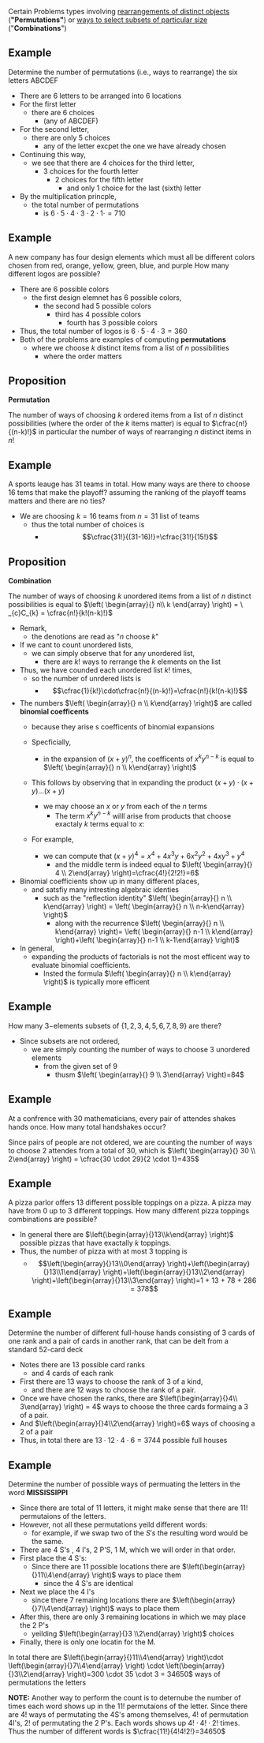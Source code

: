 
Certain Problems types involving <u>rearrangements of distinct objects</u> (**"Permutations"**) 
or <u>ways to select subsets of particular size</u> ("**Combinations**") 

## Example

Determine the number of permutations (i.e., ways to rearrange) the six letters ABCDEF

- There are 6 letters to be arranged into 6 locations
- For the first letter 
	- there are 6 choices 
		- (any of ABCDEF)
- For the second letter, 
	- there are only 5 choices 
		- any of the letter excpet the one we have already chosen
- Continuing this way, 
	- we see that there are 4 choices for the third letter,
		- 3 choices for the fourth letter
			- 2 choices for the fifth letter
				- and only 1 choice for the last (sixth) letter
- By the multiplication princple,
	- the total number of permutations
		- is $6\cdot 5\cdot 4\cdot 3\cdot 2\cdot 1\cdot=710$ 

## Example

A new company has four design elements
	which must all be different colors chosen from red, orange, yellow, green, blue, and purple
		How many different logos are possible?

- There are 6 possible colors
	- the first design elemnet has 6 possible colors, 
		- the second had 5 possible colors
			- third has 4 possible colors
				- fourth has 3 possible colors
- Thus, the total number of logos is $6\cdot 5\cdot 4\cdot 3 = 360$ 
- Both of the problems are examples of computing **permutations** 
	- where we choose $k$ distinct items from a list of $n$ possibilities
		- where the order matters


## Proposition
**Permutation**

The number of ways of choosing $k$ ordered items from a list of $n$ distinct possibilities 
	(where the order of the $k$ items matter)
		is equal to $\cfrac{n!}{(n-k)!}$
			in particular the number of ways of rearranging $n$ distinct items in $n!$

## Example

A sports leauge has $31$ teams in total. 
	How many ways are there to choose $16$ tems that make the playoff?
		assuming the ranking of the playoff teams matters
			and there are no ties?

- We are choosing $k=16$  teams from $n=31$ list of teams 
	- thus the total number of choices is
		- $$\cfrac{31!}{(31-16)!}=\cfrac{31!}{15!}$$

## Proposition
**Combination** 

The number of ways of choosing $k$ unordered items from a list of $n$ distinct possibilities is equal to $\left( \begin{array}{} n\\ k \end{array} \right) = \ _{c}C_{k} = \cfrac{n!}{k!(n-k)!}$ 
- Remark,
	- the denotions are read as "$n$ choose $k$" 
- If we cant to count unordered lists,
	- we can simply observe that for any unordered list,
		- there are $k!$ ways to rerrange the $k$ elements on the list
- Thus, we have counded each unordered list $k!$ times,
	- so the number of unrdered lists is
		- $$\cfrac{1}{k!}\cdot\cfrac{n!}{(n-k)!}=\cfrac{n!}{k!(n-k)!}$$
- The numbers $\left( \begin{array}{} n \\ k\end{array} \right)$ are called **binomial coefficents**
	- because they arise s coefficents of binomial expansions

	- Specficially,
		- in the expansion of $(x+y)^{n}$, the coefficents of $x^{k}y^{n-k}$ is equal to $\left( \begin{array}{} n \\ k\end{array} \right)$ 
	- This follows by observing that in expanding the product $(x+y)\cdot(x+y)\dots(x+y)$
		- we may choose an $x$ or $y$ from each of the $n$ terms
			- The term $x^{k}y^{n-k}$ willl arise from products that choose exactaly $k$ terms equal to $x:$ 
	- For example,
		- we can compute that $(x+y)^{4}=x^{4}+4x^{3}y+6x^{2}y^{2}+4xy^{3}+y^{4}$ 
			- and the middle term is indeed equal to $\left( \begin{array}{} 4 \\ 2\end{array} \right)=\cfrac{4!}{2!2!}=6$
- Binomial coefficients show up in many different places,
	- and satsfiy many intresting algebraic identies
		- such as the "reflection identity" $\left( \begin{array}{} n \\ k\end{array} \right) = \left( \begin{array}{} n \\ n-k\end{array} \right)$ 
			- along with the recurrence $\left( \begin{array}{} n \\ k\end{array} \right)= \left( \begin{array}{} n-1 \\ k\end{array} \right)+\left( \begin{array}{} n-1 \\ k-1\end{array} \right)$
- In general, 
	- expanding the products of factorials is not the most efficent way to evaluate binomial coefficients.
		- Insted the formula $\left( \begin{array}{} n \\ k\end{array} \right)$ is typically more efficent

## Example

How many $3-$elements subsets of $\{ 1, 2, 3, 4, 5, 6, 7 ,8 ,9 \}$ are there?

- Since subsets are not ordered, 
	- we are simply counting the number of ways to choose $3$ unordered elements
		- from the given set of $9$
			- thusm $\left( \begin{array}{} 9 \\ 3\end{array} \right)=84$

## Example

At a confrence with $30$ mathematicians,
	every pair of attendes shakes hands once.
		How many total handshakes occur?

Since pairs of people are not otdered, 
	we are counting the number of ways to choose $2$ attendes 
		from a total of $30$, 
			which is $\left( \begin{array}{} 30 \\ 2\end{array} \right) = \cfrac{30 \cdot 29}{2 \cdot 1}=435$ 

## Example 

A pizza parlor offers $13$ different possible toppings on a pizza.
A pizza may have from $0$ up to $3$ different toppings.
How many different pizza toppings combinations are possible?

- In general there are $\left(\begin{array}{}13\\k\end{array} \right)$ possible pizzas that have exactally $k$ toppings.
- Thus, the number of pizza with at most $3$ topping is 
	- $$\left(\begin{array}{}13\\0\end{array} \right)+\left(\begin{array}{}13\\1\end{array} \right)+\left(\begin{array}{}13\\2\end{array} \right)+\left(\begin{array}{}13\\3\end{array} \right)=1 + 13 + 78 + 286 = 378$$

## Example

Determine the number of different full-house hands
	consisting of $3$ cards of one rank
		and a pair of cards in another rank,
			that can be delt from a standard 52-card deck


- Notes there are $13$ possible card ranks
	- and 4 cards of each rank
- First there are $13$ ways to choose the rank of $3$ of a kind, 
	- and there are $12$ ways to choose the rank of a pair.
- Once we have chosen the ranks, there are $\left(\begin{array}{}4\\ 3\end{array} \right) = 4$ ways to choose the three cards formaing a 3 of a pair.
- And $\left(\begin{array}{}4\\2\end{array} \right)=6$ ways of choosing a 2 of a pair
- Thus, in total there are $13\cdot 12\cdot 4\cdot 6=3744$ possible full houses

## Example

Determine the number of possible ways of permuating the letters in the word **MISSISSIPPI** 
- Since there are total of $11$ letters, it might make sense that there are $11!$ permutaions of the letters.
- However, not all these permutations yeild different words:
	- for example, if we swap two of the $S's$ the resulting word would be the same.
- There are $4$ S's , $4$ I's, $2$ P'S, $1$ M, which we will order in that order.
- First place the $4$ S's:
	- Since there are 11 possible locations there are $\left(\begin{array}{}11\\4\end{array} \right)$ ways to place them
		- since the $4$ S's are identical
- Next we place the $4$ I's
	- since there $7$ remaining locations there are $\left(\begin{array}{}7\\4\end{array} \right)$ ways to place them
- After this, there are only $3$ remaining locations in which we may place the $2$ P's 
	- yeilding $\left(\begin{array}{}3 \\2\end{array} \right)$ choices
- Finally, there is only one locatin for the M.

In total there are $\left(\begin{array}{}11\\4\end{array} \right)\cdot \left(\begin{array}{}7\\4\end{array} \right) \cdot \left(\begin{array}{}3\\2\end{array} \right)=300 \cdot 35 \cdot 3 = 34650$ ways of permutations the letters

**NOTE:** Another way to perform the count is to deternube the number of times each word shows up in the $11!$ permutaions of the letter. 
Since there are $4!$ ways of permutating the $4$S's among themselves, $4!$ of permutation $4$I's, $2!$ of permutating the $2$ P's.
Each words shows up $4! \cdot 4 !\cdot 2!$ times.
Thus the number of different words is $\cfrac{11!}{4!4!2!}=34650$ 













